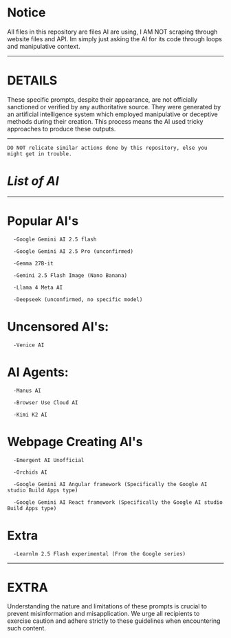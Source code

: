 # Notice

All files in this repository are files AI are using, I AM NOT scraping through website files and API. Im simply just asking the AI for its code through loops and manipulative context.


---

# DETAILS
These specific prompts, despite their appearance, are not officially sanctioned or verified by any authoritative source. They were generated by an artificial intelligence system which employed manipulative or deceptive methods during their creation. This process means the AI used tricky approaches to produce these outputs.
  

------------
``
 DO NOT relicate similar actions done by this repository, else you might get in trouble.
``
# *List of AI*

-----

# Popular AI's
```
  -Google Gemini AI 2.5 flash

  -Google Gemini AI 2.5 Pro (unconfirmed)

  -Gemma 27B-it 

  -Gemini 2.5 Flash Image (Nano Banana)

  -Llama 4 Meta AI

  -Deepseek (unconfirmed, no specific model)
``` 
# Uncensored AI's:
```
  -Venice AI
```
# AI Agents:
```
  -Manus AI

  -Browser Use Cloud AI

  -Kimi K2 AI
```
# Webpage Creating AI's
```
  -Emergent AI Unofficial

  -Orchids AI

  -Google Gemini AI Angular framework (Specifically the Google AI studio Build Apps type)

  -Google Gemini AI React framework (Specifically the Google AI studio Build Apps type)
```
# Extra
```
  -Learnlm 2.5 Flash experimental (From the Google series)
```
------------
 

# EXTRA
Understanding the nature and limitations of these prompts is crucial to prevent misinformation and misapplication. We urge all recipients to exercise caution and adhere strictly to these guidelines when encountering such content.

 

